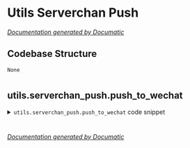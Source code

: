 # Utils Serverchan Push

[_Documentation generated by Documatic_](https://www.documatic.com)

<!---Documatic-section-Codebase Structure-start--->
## Codebase Structure

<!---Documatic-block-system_architecture-start--->
```mermaid
None
```
<!---Documatic-block-system_architecture-end--->

# #
<!---Documatic-section-Codebase Structure-end--->

<!---Documatic-section-utils.serverchan_push.push_to_wechat-start--->
## utils.serverchan_push.push_to_wechat

<!---Documatic-section-push_to_wechat-start--->
<!---Documatic-block-utils.serverchan_push.push_to_wechat-start--->
<details>
	<summary><code>utils.serverchan_push.push_to_wechat</code> code snippet</summary>

```python
def push_to_wechat(text, desp, secretKey):
    url = f'http://sc.ftqq.com/{secretKey}.send'
    session = requests.Session()
    data = {'text': text, 'desp': desp}
    resp = session.post(url, data=data)
    return resp.json()
```
</details>
<!---Documatic-block-utils.serverchan_push.push_to_wechat-end--->
<!---Documatic-section-push_to_wechat-end--->

# #
<!---Documatic-section-utils.serverchan_push.push_to_wechat-end--->

[_Documentation generated by Documatic_](https://www.documatic.com)